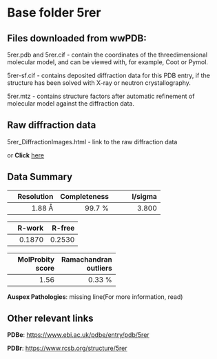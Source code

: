# Base folder 5rer

## Files downloaded from wwPDB:

5rer.pdb and 5rer.cif - contain the coordinates of the threedimensional molecular model, and can be viewed with, for example, Coot or Pymol.

5rer-sf.cif - contains deposited diffraction data for this PDB entry, if the structure has been solved with X-ray or neutron crystallography.

5rer.mtz - contains structure factors after automatic refinement of molecular model against the diffraction data.

## Raw diffraction data

5rer_DiffractionImages.html - link to the raw diffraction data 

or **Click** [here](https://zenodo.org/record/3730974) 

## Data Summary
|   | Resolution | Completeness| I/sigma |
|---|-------------:|----------------:|--------------:|
|   |1.88 Å|99.7  %|<img width=50/>3.800|

|   | **R-work**| **R-free**   
|---|-------------:|----------------:|           
||  0.1870|  0.2530|

|   |**MolProbity<br>score**| **Ramachandran<br>outliers** 
|---|-------------:|----------------:|
||  1.56|  0.33 %|

**Auspex Pathologies**: missing line(For more information, read)

 



## Other relevant links 
**PDBe**:  https://www.ebi.ac.uk/pdbe/entry/pdb/5rer
 
**PDBr**: https://www.rcsb.org/structure/5rer 


